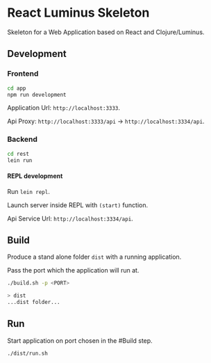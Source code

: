 # React Luminus Skeleton

Skeleton for a Web Application based on React and Clojure/Luminus.

## Development

### Frontend

```bash
cd app
npm run development
```

Application Url: `http://localhost:3333`.

Api Proxy: `http://localhost:3333/api` -> `http://localhost:3334/api`.

### Backend

```bash
cd rest
lein run
```

#### REPL development

Run `lein repl`.

Launch server inside REPL with `(start)` function.

Api Service Url: `http://localhost:3334/api`.




## Build

Produce a stand alone folder `dist` with a running application.

Pass the port which the application will run at.

```bash
./build.sh -p <PORT>

> dist
...dist folder...
```

## Run

Start application on port chosen in the #Build step.

```bash
./dist/run.sh
```


